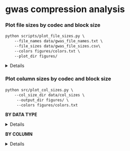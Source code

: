 # gwas compression analysis

### Plot file sizes by codec and block size
```
python scripts/plot_file_sizes.py \
    --file_names data/gwas_file_names.txt \
    --file_sizes data/gwas_file_sizes.csv\ 
    --colors figures/colors.txt \
    --plot_dir figures/
```
<details>
  
![file_sizes](figures/GCST90179150_buildGRCh37_file_sizes.png)<br>

</details>

### Plot column sizes by codec and block size
```
python src/plot_col_sizes.py \
    --col_size_dir data/col_sizes \
     --output_dir figures/ \
     --colors figures/colors.txt
```
**BY DATA TYPE**
<details>

| block size | with fastpfor                             | without fastpfor                            |
|------------|-------------------------------------------|---------------------------------------------|
| 2000       | ![2000](figures/col_sizes_2000_fpf.png)   | ![2000](figures/col_sizes_2000_nofpf.png)   |
| 5000       | ![5000](figures/col_sizes_5000_fpf.png)   | ![5000](figures/col_sizes_5000_nofpf.png)   |
| 10000      | ![10000](figures/col_sizes_10000_fpf.png) | ![10000](figures/col_sizes_10000_nofpf.png) |
| 20000      | ![20000](figures/col_sizes_20000_fpf.png) | ![20000](figures/col_sizes_20000_nofpf.png) |

</details>

**BY COLUMN**
<details>

| block size | with fastpfor                                  | without fastpfor                            |
|------------|------------------------------------------------|---------------------------------------------|
| 2000       | ![2000](figures/col_sizes_2000_fpf_column.png) | ![2000](figures/col_sizes_2000_nofpf_column.png)   |
| 5000       | ![5000](figures/col_sizes_5000_fpf_column.png)        | ![5000](figures/col_sizes_5000_nofpf_column.png)   |
| 10000      | ![10000](figures/col_sizes_10000_fpf_column.png)      | ![10000](figures/col_sizes_10000_nofpf_column.png) |
| 20000      | ![20000](figures/col_sizes_20000_fpf_column.png)      | ![20000](figures/col_sizes_20000_nofpf_column.png) |

</details>